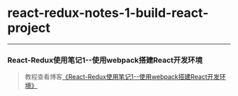 # react-redux-notes-1-build-react-project       
---
### React-Redux使用笔记1--使用webpack搭建React开发环境               

> 教程查看博客[《React-Redux使用笔记1--使用webpack搭建React开发环境》](https://godbasin.github.io/2016/12/24/react-redux-notes-1-build-react-project/)           
